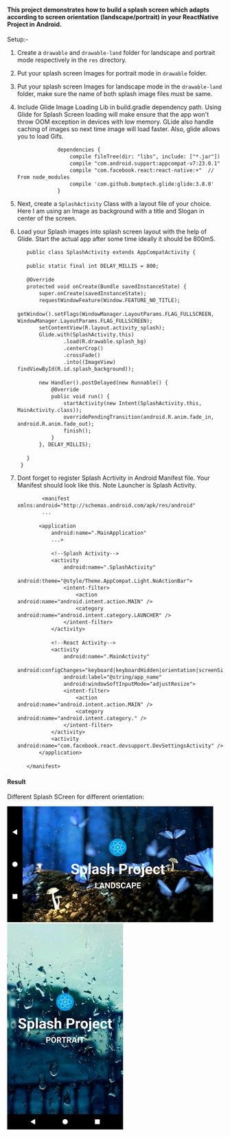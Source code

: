 #### This project demonstrates how to build a splash screen which adapts according to screen orientation (landscape/portrait) in your ReactNative Project in Android.

Setup:-

1) Create a `drawable` and `drawable-land` folder for landscape and portrait mode respectively in the `res` directory.

2) Put your splash screen Images for portrait mode in `drawable` folder.

3) Put your splash screen Images for landscape mode in the `drawable-land` folder, 
make sure the name of both splash image files must be same.

4) Include Glide Image Loading Lib in build.gradle dependency path. Using Glide for Splash Screen loading will make ensure that the app won't throw OOM exception in devices with low memory. 
GLide also handle caching of images so next time image will load faster. Also, glide allows you to load Gifs.


                    dependencies {
                        compile fileTree(dir: "libs", include: ["*.jar"])
                        compile "com.android.support:appcompat-v7:23.0.1"
                        compile "com.facebook.react:react-native:+"  // From node_modules
                        compile 'com.github.bumptech.glide:glide:3.8.0'
                    }


5) Next, create a `SplashActivity` Class with a layout file of your choice. Here I am using an Image as background with a title and Slogan in center of the screen.

6) Load your Splash images into splash screen layout with the help of Glide. Start the actual app after some time ideally it should be 800mS.

          public class SplashActivity extends AppCompatActivity {

          public static final int DELAY_MILLIS = 800;

          @Override
          protected void onCreate(Bundle savedInstanceState) {
              super.onCreate(savedInstanceState);
              requestWindowFeature(Window.FEATURE_NO_TITLE);
              getWindow().setFlags(WindowManager.LayoutParams.FLAG_FULLSCREEN, WindowManager.LayoutParams.FLAG_FULLSCREEN);
              setContentView(R.layout.activity_splash);
              Glide.with(SplashActivity.this)
                      .load(R.drawable.splash_bg)
                      .centerCrop()
                      .crossFade()
                      .into((ImageView) findViewById(R.id.splash_background));

              new Handler().postDelayed(new Runnable() {
                  @Override
                  public void run() {
                      startActivity(new Intent(SplashActivity.this, MainActivity.class));
                      overridePendingTransition(android.R.anim.fade_in, android.R.anim.fade_out);
                      finish();
                  }
              }, DELAY_MILLIS);

          }
        }
        
7) Dont forget to register Splash Acrtivity in Android Manifest file. Your Manifest should look like this. Note Launcher is Splash Activity.
     

               <manifest xmlns:android="http://schemas.android.com/apk/res/android"
               ...

              <application
                  android:name=".MainApplication"
                  ...>

                  <!--Splash Activity-->
                  <activity
                      android:name=".SplashActivity"
                      android:theme="@style/Theme.AppCompat.Light.NoActionBar">
                      <intent-filter>
                          <action android:name="android.intent.action.MAIN" />
                          <category android:name="android.intent.category.LAUNCHER" />
                      </intent-filter>
                  </activity>

                  <!--React Activity-->
                  <activity
                      android:name=".MainActivity"
                      android:configChanges="keyboard|keyboardHidden|orientation|screenSize"
                      android:label="@string/app_name"
                      android:windowSoftInputMode="adjustResize">
                      <intent-filter>
                          <action android:name="android.intent.action.MAIN" />
                          <category android:name="android.intent.category." />
                      </intent-filter>
                  </activity>
                  <activity android:name="com.facebook.react.devsupport.DevSettingsActivity" />
              </application>

          </manifest>
          
 #### Result 
 
 Different Splash SCreen for different orientation:
 
 <img src="Art/landscape.png"><img src="Art/portrait.png"> 


